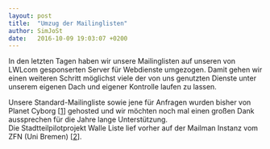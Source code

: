 ```yaml
---
layout: post
title:  "Umzug der Mailinglisten"
author: SimJoSt
date:   2016-10-09 19:03:07 +0200
---
```

In den letzten Tagen haben wir unsere Mailinglisten auf unseren von LWLcom gesponserten Server für Webdienste umgezogen. Damit gehen wir einen weiteren Schritt möglichst viele der von uns genutzten Dienste unter unserem eigenen Dach und eigener Kontrolle laufen zu lassen.

Unsere Standard-Mailingliste sowie jene für Anfragen wurden bisher von Planet Cyborg [[1]] gehosted und wir möchten noch mal einen großen Dank aussprechen für die Jahre lange Unterstützung.  
Die Stadtteilpilotprojekt Walle Liste lief vorher auf der Mailman Instanz vom ZFN (Uni Bremen) [[2]].

[1]: https://planetcyborg.de/
[2]: https://mailman.zfn.uni-bremen.de
